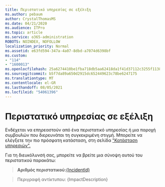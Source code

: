 ```yaml
---
title: Περιστατικό υπηρεσίας σε εξέλιξη
ms.author: pebaum
author: CrystalThomasMS
ms.date: 04/21/2020
ms.audience: ITPro
ms.topic: article
ms.service: o365-administration
ROBOTS: NOINDEX, NOFOLLOW
localization_priority: Normal
ms.assetid: e63fd594-347a-4a07-8dbd-a7074d6398bf
ms.custom:
- "114"
- "1600013"
ms.openlocfilehash: 25a6274410be1fba718db5aa62418da1f41d37112c3255f11386bfef3afa0f45
ms.sourcegitcommit: b5f7da89a650d2915dc652449623c78be6247175
ms.translationtype: MT
ms.contentlocale: el-GR
ms.lasthandoff: 08/05/2021
ms.locfileid: "54061396"
---
```

# <a name="service-incident-in-progress"></a>Περιστατικό υπηρεσίας σε εξέλιξη

Ενδέχεται να επηρεαστούν από ένα περιστατικό υπηρεσίας ή μια παροχή συμβουλών που διερευνάται τη συγκεκριμένη στιγμή. Μπορείτε να ελέγξετε την πιο πρόσφατη κατάσταση, στη σελίδα ["Κατάσταση υπηρεσιών".](https://admin.microsoft.com/adminportal/home#/servicehealth)
  
Για τη διευκόλυνσή σας, μπορείτε να βρείτε μια σύνοψη αυτού του περιστατικού παρακάτω:
  
> **Αριθμός περιστατικού:**[{IncidentId}](https://admin.microsoft.com/adminportal/home#/servicehealth)
    
> Περιγραφή αντίκτυπου: {ImpactDescription}
